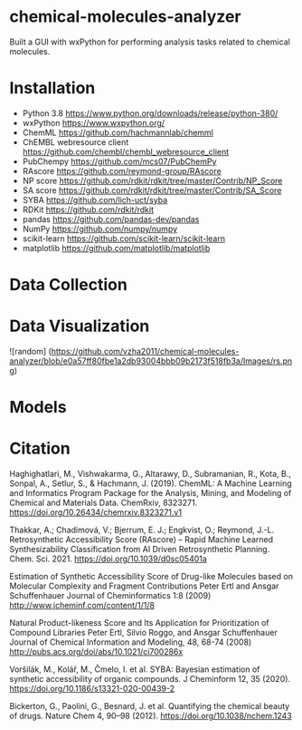 # chemical-molecules-analyzer
Built a GUI with wxPython for performing analysis tasks related to chemical molecules.
# Installation
- Python 3.8 https://www.python.org/downloads/release/python-380/
- wxPython https://www.wxpython.org/
- ChemML https://github.com/hachmannlab/chemml
- ChEMBL webresource client https://github.com/chembl/chembl_webresource_client
- PubChempy https://github.com/mcs07/PubChemPy
- RAscore https://github.com/reymond-group/RAscore
- NP score https://github.com/rdkit/rdkit/tree/master/Contrib/NP_Score
- SA score https://github.com/rdkit/rdkit/tree/master/Contrib/SA_Score
- SYBA https://github.com/lich-uct/syba
- RDKit https://github.com/rdkit/rdkit
- pandas https://github.com/pandas-dev/pandas
- NumPy https://github.com/numpy/numpy
- scikit-learn https://github.com/scikit-learn/scikit-learn
- matplotlib https://github.com/matplotlib/matplotlib

# Data Collection

# Data Visualization
![random] (https://github.com/vzha2011/chemical-molecules-analyzer/blob/e0a57ff80fbe1a2db93004bbb09b2173f518fb3a/Images/rs.png)
# Models 



# Citation
Haghighatlari, M., Vishwakarma, G., Altarawy, D., Subramanian, R., Kota, B., Sonpal, A., Setlur, S., & Hachmann, J. (2019). ChemML: A Machine Learning and Informatics Program Package for the Analysis, Mining, and Modeling of Chemical and Materials Data. ChemRxiv, 8323271.  https://doi.org/10.26434/chemrxiv.8323271.v1

Thakkar, A.; Chadimová, V.; Bjerrum, E. J.; Engkvist, O.; Reymond, J.-L. Retrosynthetic Accessibility Score (RAscore) – Rapid Machine Learned Synthesizability Classification from AI Driven Retrosynthetic Planning. Chem. Sci. 2021. https://doi.org/10.1039/d0sc05401a

Estimation of Synthetic Accessibility Score of Drug-like Molecules based on Molecular Complexity and Fragment Contributions
Peter Ertl and Ansgar Schuffenhauer
Journal of Cheminformatics 1:8 (2009)
http://www.jcheminf.com/content/1/1/8

Natural Product-likeness Score and Its Application for Prioritization of Compound Libraries 
Peter Ertl, Silvio Roggo, and Ansgar Schuffenhauer
Journal of Chemical Information and Modeling, 48, 68-74 (2008)
http://pubs.acs.org/doi/abs/10.1021/ci700286x

Voršilák, M., Kolář, M., Čmelo, I. et al. SYBA: Bayesian estimation of synthetic accessibility of organic compounds. J Cheminform 12, 35 (2020). https://doi.org/10.1186/s13321-020-00439-2

Bickerton, G., Paolini, G., Besnard, J. et al. Quantifying the chemical beauty of drugs. Nature Chem 4, 90–98 (2012). https://doi.org/10.1038/nchem.1243
